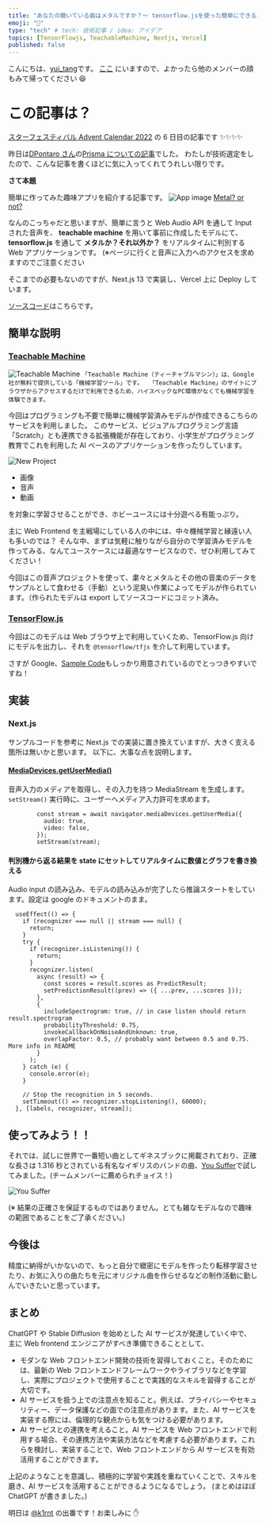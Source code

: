 ```yaml
---
title: "あなたの聴いている曲はメタルですか？〜 tensorflow.jsを使った簡単にできるオーディオ評価アプリ〜"
emoji: "🤘"
type: "tech" # tech: 技術記事 / idea: アイデア
topics: [TensorFlowjs, TeachableMachine, Nextjs, Vercel]
published: false
---
```


こんにちは、[yui_tang](https://twitter.com/yui_tang)です。
[ここ](https://www.notion.so/e57a16aedb154e80b514be7f45d45655?v=ae38f00759df4ecd84b17f835e6eac0f) にいますので、よかったら他のメンバーの顔もみて帰ってください 😆

# この記事は？

[スターフェスティバル Advent Calendar 2022](https://qiita.com/advent-calendar/2022/stafes) の 6 日目の記事です ✨✨✨✨

昨日は[DPontaro さん](https://stafes.notion.site/Nobuki-Dozono-656cff890f7344a58118291d5aca99d8)の[Prisma についての記事](https://zenn.dev/stafes_blog/articles/i-love-prisma)でした。
わたしが技術選定をしたので、こんな記事を書くほどに気に入ってくれてうれしい限りです。

**さて本題**

簡単に作ってみた趣味アプリを紹介する記事です。
![App image](/images/20221205184120-capture.gif "application image")
[Metal? or not?](https://metal-or-not.vercel.app/metal-or-not)

なんのこっちゃだと思いますが、簡単に言うと
Web Audio API を通して Input された音声を、
**teachable machine** を用いて事前に作成したモデルにて、**tensorflow.js** を通して
**メタルか？それ以外か？** をリアルタイムに判別する Web アプリケーションです。
(※ページに行くと音声に入力へのアクセスを求めますのでご注意ください

そこまでの必要もないのですが、Next.js 13 で実装し、Vercel 上に Deploy しています。

[ソースコード](https://github.com/YuiSakamoto/metal-or-not)はこちらです。

## 簡単な説明

### [Teachable Machine](https://teachablemachine.withgoogle.com/)

![Teachable Machine](/images/teachablemachine.png "Teachable Machine")
`「Teachable Machine（ティーチャブルマシン）」は、Google社が無料で提供している「機械学習ツール」です。
　「Teachable Machine」のサイトにブラウザからアクセスするだけで利用できるため、ハイスペックなPC環境がなくても機械学習を体験できます。`

今回はプログラミングも不要で簡単に機械学習済みモデルが作成できるこちらのサービスを利用しました。
このサービス、ビジュアルプログラミング言語「Scratch」とも連携できる拡張機能が存在しており、小学生がプログラミング教育でこれを利用した AI ベースのアプリケーションを作ったりしています。

![New Project](/images/teachablemachine-new-project.png "new project")

- 画像
- 音声
- 動画

を対象に学習させることができ、ホビーユースには十分遊べる有能っぷり。

主に Web Frontend を主戦場にしている人の中には、中々機械学習と縁遠い人も多いのでは？
そんな中、まずは気軽に触りながら自分ので学習済みモデルを作ってみる、なんてユースケースには最適なサービスなので、ぜひ利用してみてください！

今回はこの音声プロジェクトを使って、粛々とメタルとその他の音楽のデータをサンプルとして食わせる（手動）という泥臭い作業によってモデルが作られています。（作られたモデルは export してソースコードにコミット済み。

### [TensorFlow.js](https://www.tensorflow.org/js)

今回はこのモデルは Web ブラウザ上で利用していくため、TensorFlow.js 向けにモデルを出力し、それを `@tensorflow/tfjs` を介して利用しています。

さすが Google、[Sample Code](https://github.com/googlecreativelab/teachablemachine-community/tree/master/libraries/audio)もしっかり用意されているのでとっつきやすいですね！

## 実装

### Next.js

サンプルコードを参考に Next.js での実装に置き換えていますが、大きく支える箇所は無いかと思います。
以下に、大事な点を説明します。

#### [MediaDevices.getUserMedia()](https://developer.mozilla.org/ja/docs/Web/API/MediaDevices/getUserMedia)

音声入力のメディアを取得し、その入力を持つ MediaStream を生成します。 `setStream()` 実行時に、ユーザーへメディア入力許可を求めます。

```
        const stream = await navigator.mediaDevices.getUserMedia({
          audio: true,
          video: false,
        });
        setStream(stream);
```

#### 判別機から返る結果を state にセットしてリアルタイムに数値とグラフを書き換える

Audio input の読み込み、モデルの読み込みが完了したら推論スタートをしています。設定は google のドキュメントのまま。

```
  useEffect(() => {
    if (recognizer === null || stream === null) {
      return;
    }
    try {
      if (recognizer.isListening()) {
        return;
      }
      recognizer.listen(
        async (result) => {
          const scores = result.scores as PredictResult;
          setPredictionResult((prev) => ({ ...prev, ...scores }));
        },
        {
          includeSpectrogram: true, // in case listen should return result.spectrogram
          probabilityThreshold: 0.75,
          invokeCallbackOnNoiseAndUnknown: true,
          overlapFactor: 0.5, // probably want between 0.5 and 0.75. More info in README
        }
      );
    } catch (e) {
      console.error(e);
    }

    // Stop the recognition in 5 seconds.
    setTimeout(() => recognizer.stopListening(), 60000);
  }, [labels, recognizer, stream]);
```

## 使ってみよう！！

それでは、試しに世界で一番短い曲としてギネスブックに掲載されており、正確な長さは 1.316 秒とされている有名なイギリスのバンドの曲、[You Suffer](https://youtu.be/_-ywSPWu3K8)で試してみました。(チームメンバーに薦められチョイス！)

![You Suffer](/images/YouSuffer.png "You Suffer")

(※ 結果の正確さを保証するものではありません。とても雑なモデルなので趣味の範囲であることをご了承ください。)

## 今後は

精度に納得がいかないので、もっと自分で緻密にモデルを作ったり転移学習させたり、お気に入りの曲たちを元にオリジナル曲を作らせるなどの制作活動に勤しんでいきたいと思っています。

## まとめ

ChatGPT や Stable Diffusion を始めとした AI サービスが発達していく中で、主に Web frontend エンジニアがすべき準備できることとして、

- モダンな Web フロントエンド開発の技術を習得しておくこと。そのためには、最新の Web フロントエンドフレームワークやライブラリなどを学習し、実際にプロジェクトで使用することで実践的なスキルを習得することが大切です。
- AI サービスを扱う上での注意点を知ること。例えば、プライバシーやセキュリティー、データ保護などの面での注意点があります。また、AI サービスを実装する際には、倫理的な観点からも気をつける必要があります。
- AI サービスとの連携を考えること。AI サービスを Web フロントエンドで利用する場合、その連携方法や実装方法などを考慮する必要があります。これらを検討し、実装することで、Web フロントエンドから AI サービスを有効活用することができます。

上記のようなことを意識し、積極的に学習や実践を重ねていくことで、スキルを磨き、AI サービスを活用することができるようになるでしょう。
(まとめはほぼ ChatGPT が書きました。)

明日は [@k1rnt](https://twitter.com/k1rnt) の出番です！お楽しみに ✋
